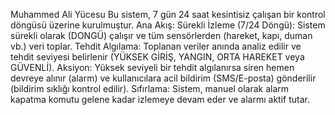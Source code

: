 Muhammed Ali Yücesu
Bu sistem, 7 gün 24 saat kesintisiz çalışan bir kontrol döngüsü üzerine kurulmuştur.
Ana Akış:
Sürekli İzleme (7/24 Döngü): Sistem sürekli olarak (DONGÜ) çalışır ve tüm sensörlerden (hareket, kapı, duman vb.) veri toplar.
Tehdit Algılama: Toplanan veriler anında analiz edilir ve tehdit seviyesi belirlenir (YÜKSEK GİRİŞ, YANGIN, ORTA HAREKET veya GÜVENLİ).
Aksiyon: Yüksek seviyeli bir tehdit algılanırsa siren hemen devreye alınır (alarm) ve kullanıcılara acil bildirim (SMS/E-posta) gönderilir (bildirim sıklığı kontrol edilir).
Sıfırlama: Sistem, manuel olarak alarm kapatma komutu gelene kadar izlemeye devam eder ve alarmı aktif tutar.
